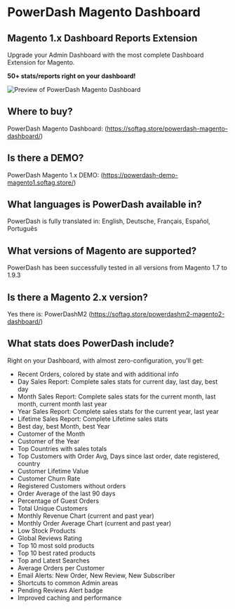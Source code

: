 # PowerDash Magento Dashboard

## Magento 1.x Dashboard Reports Extension

Upgrade your Admin Dashboard with the most complete Dashboard Extension for Magento.

**50+ stats/reports right on your dashboard!**

![Preview of PowerDash Magento Dashboard](https://softag.store/media/m1connect-feat.jpg)


## Where to buy?
PowerDash Magento Dashboard: (https://softag.store/powerdash-magento-dashboard/)

## Is there a DEMO?
PowerDash Magento 1.x DEMO: (https://powerdash-demo-magento1.softag.store/)

## What languages is PowerDash available in?
PowerDash is fully translated in: English, Deutsche, Français, Español, Português

## What versions of Magento are supported?
PowerDash has been successfully tested in all versions from Magento 1.7 to 1.9.3

## Is there a Magento 2.x version?
Yes there is: PowerDashM2 (https://softag.store/powerdashm2-magento2-dashboard/)

## What stats does PowerDash include?
Right on your Dashboard, with almost zero-configuration, you'll get:

- Recent Orders, colored by state and with additional info
- Day Sales Report: Complete sales stats for current day, last day, best day
- Month Sales Report: Complete sales stats for the current month, last month, current month last year
- Year Sales Report: Complete sales stats for the current year, last year
- Lifetime Sales Report: Complete Lifetime sales stats
- Best day, best Month, best Year
- Customer of the Month
- Customer of the Year
- Top Countries with sales totals
- Top Customers with Order Avg, Days since last order, date registered, country
- Customer Lifetime Value
- Customer Churn Rate
- Registered Customers without orders
- Order Average of the last 90 days
- Percentage of Guest Orders
- Total Unique Customers
- Monthly Revenue Chart (current and past year)
- Monthly Order Average Chart (current and past year)
- Low Stock Products
- Global Reviews Rating
- Top 10 most sold products
- Top 10 best rated products
- Top and Latest Searches
- Average Orders per Customer
- Email Alerts: New Order, New Review, New Subscriber
- Shortcuts to common Admin areas
- Pending Reviews Alert badge
- Improved caching and performance




